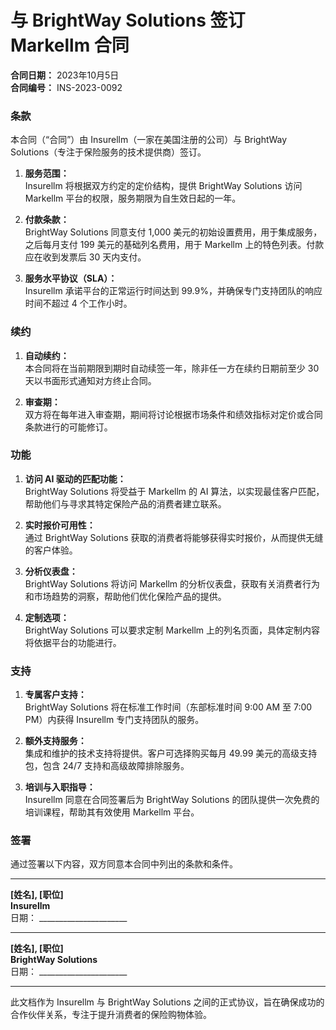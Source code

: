 # 与 BrightWay Solutions 签订 Markellm 合同

**合同日期：** 2023年10月5日  
**合同编号：** INS-2023-0092

### 条款
本合同（“合同”）由 Insurellm（一家在美国注册的公司）与 BrightWay Solutions（专注于保险服务的技术提供商）签订。

1. **服务范围：**  
   Insurellm 将根据双方约定的定价结构，提供 BrightWay Solutions 访问 Markellm 平台的权限，服务期限为自生效日起的一年。

2. **付款条款：**  
   BrightWay Solutions 同意支付 1,000 美元的初始设置费用，用于集成服务，之后每月支付 199 美元的基础列名费用，用于 Markellm 上的特色列表。付款应在收到发票后 30 天内支付。

3. **服务水平协议（SLA）：**  
   Insurellm 承诺平台的正常运行时间达到 99.9%，并确保专门支持团队的响应时间不超过 4 个工作小时。

### 续约
1. **自动续约：**  
   本合同将在当前期限到期时自动续签一年，除非任一方在续约日期前至少 30 天以书面形式通知对方终止合同。

2. **审查期：**  
   双方将在每年进入审查期，期间将讨论根据市场条件和绩效指标对定价或合同条款进行的可能修订。

### 功能
1. **访问 AI 驱动的匹配功能：**  
   BrightWay Solutions 将受益于 Markellm 的 AI 算法，以实现最佳客户匹配，帮助他们与寻求其特定保险产品的消费者建立联系。

2. **实时报价可用性：**  
   通过 BrightWay Solutions 获取的消费者将能够获得实时报价，从而提供无缝的客户体验。

3. **分析仪表盘：**  
   BrightWay Solutions 将访问 Markellm 的分析仪表盘，获取有关消费者行为和市场趋势的洞察，帮助他们优化保险产品的提供。

4. **定制选项：**  
   BrightWay Solutions 可以要求定制 Markellm 上的列名页面，具体定制内容将依据平台的功能进行。

### 支持
1. **专属客户支持：**  
   BrightWay Solutions 将在标准工作时间（东部标准时间 9:00 AM 至 7:00 PM）内获得 Insurellm 专门支持团队的服务。

2. **额外支持服务：**  
   集成和维护的技术支持将提供。客户可选择购买每月 49.99 美元的高级支持包，包含 24/7 支持和高级故障排除服务。

3. **培训与入职指导：**  
   Insurellm 同意在合同签署后为 BrightWay Solutions 的团队提供一次免费的培训课程，帮助其有效使用 Markellm 平台。

### 签署
通过签署以下内容，双方同意本合同中列出的条款和条件。

__________________________  
**[姓名], [职位]**  
**Insurellm**  
日期： ______________________

__________________________  
**[姓名], [职位]**  
**BrightWay Solutions**  
日期： ______________________

---  
此文档作为 Insurellm 与 BrightWay Solutions 之间的正式协议，旨在确保成功的合作伙伴关系，专注于提升消费者的保险购物体验。